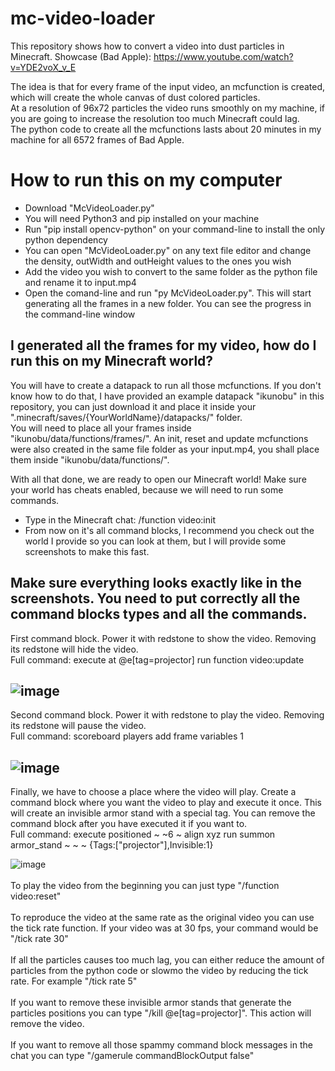 # mc-video-loader

This repository shows how to convert a video into dust particles in Minecraft.
Showcase (Bad Apple): https://www.youtube.com/watch?v=YDE2voX_v_E

The idea is that for every frame of the input video, an mcfunction is created, which will create the whole canvas of dust colored particles.
<br/>
At a resolution of 96x72 particles the video runs smoothly on my machine, if you are going to increase the resolution too much Minecraft could lag.
<br/>
The python code to create all the mcfunctions lasts about 20 minutes in my machine for all 6572 frames of Bad Apple.


# How to run this on my computer
- Download "McVideoLoader.py"
- You will need Python3 and pip installed on your machine
- Run "pip install opencv-python" on your command-line to install the only python dependency
- You can open "McVideoLoader.py" on any text file editor and change the density, outWidth and outHeight values to the ones you wish
- Add the video you wish to convert to the same folder as the python file and rename it to input.mp4
- Open the comand-line and run "py McVideoLoader.py". This will start generating all the frames in a new folder. You can see the progress in the command-line window

## I generated all the frames for my video, how do I run this on my Minecraft world?
You will have to create a datapack to run all those mcfunctions. If you don't know how to do that, I have provided an example datapack "ikunobu" in this repository, you can just download it and place it inside your ".minecraft/saves/{YourWorldName}/datapacks/" folder.
<br/>
You will need to place all your frames inside "ikunobu/data/functions/frames/". An init, reset and update mcfunctions were also created in the same file folder as your input.mp4, you shall place them inside "ikunobu/data/functions/".

With all that done, we are ready to open our Minecraft world! Make sure your world has cheats enabled, because we will need to run some commands.
- Type in the Minecraft chat: /function video:init
- From now on it's all command blocks, I recommend you check out the world I provide so you can look at them, but I will provide some screenshots to make this fast.

Make sure everything looks exactly like in the screenshots. You need to put correctly all the command blocks types and all the commands.
---
First command block. Power it with redstone to show the video. Removing its redstone will hide the video.
<br/>
Full command: execute at @e[tag=projector] run function video:update

![image](https://github.com/adrianjch/mc-video-loader/assets/36569774/a106f1be-e0f5-4d12-8df5-cdc5718bc305)
---
Second command block. Power it with redstone to play the video. Removing its redstone will pause the video.
<br/>
Full command: scoreboard players add frame variables 1

![image](https://github.com/adrianjch/mc-video-loader/assets/36569774/d2ed6727-3cc2-4ff4-b18f-ad359fb57e33)
---
Finally, we have to choose a place where the video will play. Create a command block where you want the video to play and execute it once. This will create an invisible armor stand with a special tag. You can remove the command block after you have executed it if you want to.
<br/>
Full command: execute positioned ~ ~6 ~ align xyz run summon armor_stand ~ ~ ~ {Tags:["projector"],Invisible:1}

![image](https://github.com/adrianjch/mc-video-loader/assets/36569774/36ca110f-dc0d-42d1-bcbb-7f1f496c7429)
<br/><br/>
To play the video from the beginning you can just type "/function video:reset"
<br/><br/>
To reproduce the video at the same rate as the original video you can use the tick rate function. If your video was at 30 fps, your command would be "/tick rate 30"
<br/><br/>
If all the particles causes too much lag, you can either reduce the amount of particles from the python code or slowmo the video by reducing the tick rate. For example "/tick rate 5"
<br/><br/>
If you want to remove these invisible armor stands that generate the particles positions you can type "/kill @e[tag=projector]". This action will remove the video.
<br/><br/>
If you want to remove all those spammy command block messages in the chat you can type "/gamerule commandBlockOutput false"
